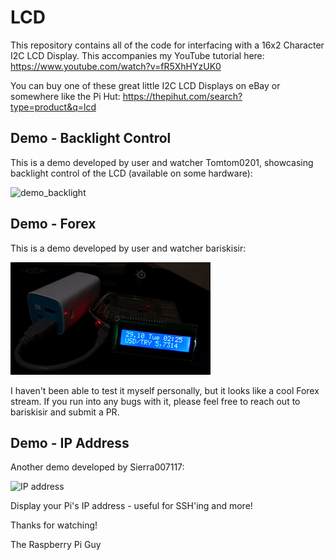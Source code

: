# LCD
This repository contains all of the code for interfacing with a 16x2 Character I2C LCD Display. This accompanies my YouTube tutorial here: https://www.youtube.com/watch?v=fR5XhHYzUK0 

You can buy one of these great little I2C LCD Displays on eBay or somewhere like the Pi Hut: https://thepihut.com/search?type=product&q=lcd

## Demo - Backlight Control
This is a demo developed by user and watcher Tomtom0201, showcasing backlight control of the LCD (available on some hardware): 

![demo_backlight](https://user-images.githubusercontent.com/67839253/96366971-4c953b80-114b-11eb-8b25-40ad8368d5db.gif)

## Demo - Forex
This is a demo developed by user and watcher bariskisir:

![demo_forex](demoGifs/demo_forex.gif)

I haven't been able to test it myself personally, but it looks like a cool Forex stream. If you run into any bugs with it, please feel free to reach out to bariskisir and submit a PR.

## Demo - IP Address
Another demo developed by Sierra007117:

![IP address](https://user-images.githubusercontent.com/39216943/88641931-69911400-d0f2-11ea-823f-aedff2d96d5d.jpg)

Display your Pi's IP address - useful for SSH'ing and more!

Thanks for watching!

The Raspberry Pi Guy
